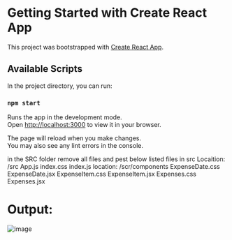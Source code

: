 # Getting Started with Create React App

This project was bootstrapped with [Create React App](https://github.com/facebook/create-react-app).

## Available Scripts

In the project directory, you can run:

### `npm start`

Runs the app in the development mode.\
Open [http://localhost:3000](http://localhost:3000) to view it in your browser.

The page will reload when you make changes.\
You may also see any lint errors in the console.

in the SRC folder remove all files and pest below listed files in src
Locaition: /src
App.js
index.css
index.js
location: /scr/components
ExpenseDate.css
ExpenseDate.jsx
ExpenseItem.css
ExpenseItem.jsx
Expenses.css
Expenses.jsx

# Output: 
![image](https://github.com/TrickAndTrack/AssignmentReact/assets/73180409/e565f2c5-2bc0-4cf3-912f-80cbebe45f2a)


